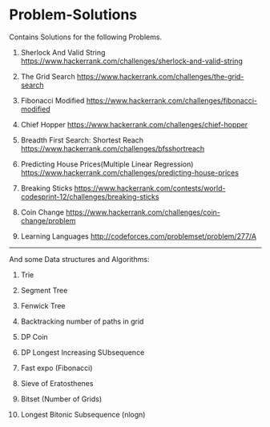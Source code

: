 # Problem-Solutions
Contains Solutions for the following Problems.                  

1. Sherlock And Valid String  https://www.hackerrank.com/challenges/sherlock-and-valid-string  

2. The Grid Search            https://www.hackerrank.com/challenges/the-grid-search                                   

3. Fibonacci Modified         https://www.hackerrank.com/challenges/fibonacci-modified                       

4. Chief Hopper               https://www.hackerrank.com/challenges/chief-hopper

5. Breadth First Search: Shortest Reach https://www.hackerrank.com/challenges/bfsshortreach

6. Predicting House Prices(Multiple Linear Regression) https://www.hackerrank.com/challenges/predicting-house-prices

7. Breaking Sticks https://www.hackerrank.com/contests/world-codesprint-12/challenges/breaking-sticks

8. Coin Change https://www.hackerrank.com/challenges/coin-change/problem

9. Learning Languages http://codeforces.com/problemset/problem/277/A

---

And some Data structures and Algorithms:

1. Trie

2. Segment Tree

3. Fenwick Tree

4. Backtracking number of paths in grid

5. DP Coin

6. DP Longest Increasing SUbsequence

7. Fast expo (Fibonacci)

8. Sieve of Eratosthenes

9. Bitset (Number of Grids)

10. Longest Bitonic Subsequence (nlogn)
